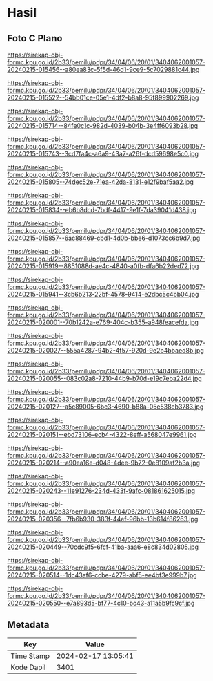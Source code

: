 # Hasil

## Foto C Plano

https://sirekap-obj-formc.kpu.go.id/2b33/pemilu/pdpr/34/04/06/20/01/3404062001057-20240215-015456--a80ea83c-5f5d-46d1-9ce9-5c7029881c44.jpg

https://sirekap-obj-formc.kpu.go.id/2b33/pemilu/pdpr/34/04/06/20/01/3404062001057-20240215-015522--54bb01ce-05e1-4df2-b8a8-95f899902269.jpg

https://sirekap-obj-formc.kpu.go.id/2b33/pemilu/pdpr/34/04/06/20/01/3404062001057-20240215-015714--84fe0c1c-982d-4039-b04b-3e4ff6093b28.jpg

https://sirekap-obj-formc.kpu.go.id/2b33/pemilu/pdpr/34/04/06/20/01/3404062001057-20240215-015743--3cd7fa4c-a6a9-43a7-a26f-dcd59698e5c0.jpg

https://sirekap-obj-formc.kpu.go.id/2b33/pemilu/pdpr/34/04/06/20/01/3404062001057-20240215-015805--74dec52e-71ea-42da-8131-e12f9baf5aa2.jpg

https://sirekap-obj-formc.kpu.go.id/2b33/pemilu/pdpr/34/04/06/20/01/3404062001057-20240215-015834--eb6b8dcd-7bdf-4417-9e1f-7da39041d438.jpg

https://sirekap-obj-formc.kpu.go.id/2b33/pemilu/pdpr/34/04/06/20/01/3404062001057-20240215-015857--6ac88469-cbd1-4d0b-bbe6-d1073cc6b9d7.jpg

https://sirekap-obj-formc.kpu.go.id/2b33/pemilu/pdpr/34/04/06/20/01/3404062001057-20240215-015919--8851088d-ae4c-4840-a0fb-dfa6b22ded72.jpg

https://sirekap-obj-formc.kpu.go.id/2b33/pemilu/pdpr/34/04/06/20/01/3404062001057-20240215-015941--3cb6b213-22bf-4578-9414-e2dbc5c4bb04.jpg

https://sirekap-obj-formc.kpu.go.id/2b33/pemilu/pdpr/34/04/06/20/01/3404062001057-20240215-020001--70b1242a-e769-404c-b355-a948feacefda.jpg

https://sirekap-obj-formc.kpu.go.id/2b33/pemilu/pdpr/34/04/06/20/01/3404062001057-20240215-020027--555a4287-94b2-4f57-920d-9e2b4bbaed8b.jpg

https://sirekap-obj-formc.kpu.go.id/2b33/pemilu/pdpr/34/04/06/20/01/3404062001057-20240215-020055--083c02a8-7210-44b9-b70d-e19c7eba22d4.jpg

https://sirekap-obj-formc.kpu.go.id/2b33/pemilu/pdpr/34/04/06/20/01/3404062001057-20240215-020127--a5c89005-6bc3-4690-b88a-05e538eb3783.jpg

https://sirekap-obj-formc.kpu.go.id/2b33/pemilu/pdpr/34/04/06/20/01/3404062001057-20240215-020151--ebd73106-ecb4-4322-8eff-a568047e9961.jpg

https://sirekap-obj-formc.kpu.go.id/2b33/pemilu/pdpr/34/04/06/20/01/3404062001057-20240215-020214--a90ea16e-d048-4dee-9b72-0e8109af2b3a.jpg

https://sirekap-obj-formc.kpu.go.id/2b33/pemilu/pdpr/34/04/06/20/01/3404062001057-20240215-020243--11e91276-234d-433f-9afc-081861625015.jpg

https://sirekap-obj-formc.kpu.go.id/2b33/pemilu/pdpr/34/04/06/20/01/3404062001057-20240215-020356--7fb6b930-383f-44ef-96bb-13b614f86263.jpg

https://sirekap-obj-formc.kpu.go.id/2b33/pemilu/pdpr/34/04/06/20/01/3404062001057-20240215-020449--70cdc9f5-6fcf-41ba-aaa6-e8c834d02805.jpg

https://sirekap-obj-formc.kpu.go.id/2b33/pemilu/pdpr/34/04/06/20/01/3404062001057-20240215-020514--1dc43af6-ccbe-4279-abf5-ee4bf3e999b7.jpg

https://sirekap-obj-formc.kpu.go.id/2b33/pemilu/pdpr/34/04/06/20/01/3404062001057-20240215-020550--e7a893d5-bf77-4c10-bc43-a11a5b9fc9cf.jpg


## Metadata

| Key        | Value               |
| ---------- | ------------------- |
| Time Stamp | 2024-02-17 13:05:41 |
| Kode Dapil | 3401                |



